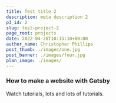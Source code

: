 ```yaml
---
title: Test title 2
description: meta description 2
p3_id: 2
slug: test-project-2
page_root: projects
date: 2022-04-28T10:15:10+00:00
author_name: Christopher Phillips
post_thumb: ./images/one.jpg
post_banner: ./images/four.jpg
plan_image: ./images/
---
```


### How to make a website with Gatsby

Watch tutorials, lots and lots of tutorials.
